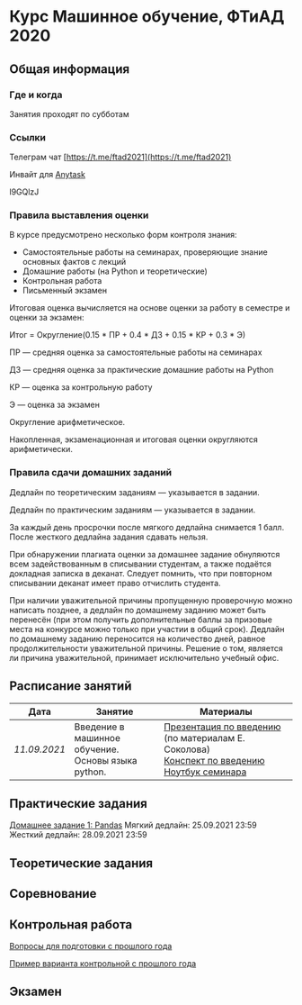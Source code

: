 # Курс Машинное обучение, ФТиАД 2020

## Общая информация

### Где и когда
Занятия проходят по субботам

### Ссылки
Телеграм чат [https://t.me/ftad2021](https://t.me/ftad2021)

Инвайт для [Anytask](https://anytask.org)

l9GQlzJ 


### Правила выставления оценки
В курсе предусмотрено несколько форм контроля знания:

- Самостоятельные работы на семинарах, проверяющие знание основных фактов с лекций
- Домашние работы (на Python и теоретические)
- Контрольная работа
- Письменный экзамен

Итоговая оценка вычисляется на основе оценки за работу в семестре и оценки за экзамен:

Итог = Округление(0.15 * ПР + 0.4 * ДЗ + 0.15 * КР + 0.3 * Э)

ПР — средняя оценка за самостоятельные работы на семинарах

ДЗ — средняя оценка за практические домашние работы на Python

КР — оценка за контрольную работу

Э — оценка за экзамен

Округление арифметическое.

Накопленная, экзаменационная и итоговая оценки округляются арифметически.
### Правила сдачи домашних заданий
Дедлайн по теоретическим заданиям — указывается в задании.

Дедлайн по практическим заданиям — указывается в задании. 

За каждый день просрочки после мягкого дедлайна снимается 1 балл. После жесткого дедлайна задания сдавать нельзя.

При обнаружении плагиата оценки за домашнее задание обнуляются всем задействованным в списывании студентам, а также подаётся докладная записка в деканат. Следует помнить, что при повторном списывании деканат имеет право отчислить студента.

При наличии уважительной причины пропущенную проверочную можно написать позднее, а дедлайн по домашнему заданию может быть перенесён (при этом получить дополнительные баллы за призовые места на конкурсе можно только при участии в общий срок). Дедлайн по домашнему заданию переносится на количество дней, равное продолжительности уважительной причины. Решение о том, является ли причина уважительной, принимает исключительно учебный офис.

## Расписание занятий

| Дата  | Занятие | Материалы |
| ------------- | ------------- | ------------- |
| *11.09.2021*  | Введение в машинное обучение.<br> Основы языка python. | [Презентация по введению](https://github.com/ftad/ML2018/blob/master/materials/lesson1/lecture_intro.pdf) (по материалам Е. Соколова)  <br> [Конспект по введению](https://github.com/esokolov/ml-course-hse/blob/master/2021-fall/lecture-notes/lecture01-intro.pdf) <br> [Ноутбук семинара](https://github.com/esokolov/ml-course-hse/blob/master/2021-fall/seminars/sem01-pandas.ipynb)|




## Практические задания
[Домашнее задание 1: Pandas](https://github.com/esokolov/ml-course-hse/blob/master/2021-fall/homeworks-practice/homework_practice_01_pandas.ipynb) Мягкий дедлайн: 25.09.2021 23:59  Жесткий дедлайн: 28.09.2021 23:59

## Теоретические задания



## Соревнование


## Контрольная работа

[Вопросы для подготовки с прошлого года](https://docs.google.com/document/d/1xELhUsd4w3tPZ4f-nLlXoeWQEag6VGIxbD__vM7IelM/edit)

[Пример варианта контрольной с прошлого года](https://github.com/esokolov/ml-course-hse/blob/master/2020-fall/midterm-fall-2020-example.pdf)

## Экзамен

